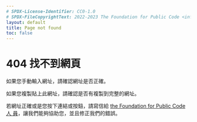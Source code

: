 ```yaml
---
# SPDX-License-Identifier: CC0-1.0
# SPDX-FileCopyrightText: 2022-2023 The Foundation for Public Code <info@publiccode.net>, https://standard.publiccode.net/AUTHORS
layout: default
title: Page not found
toc: false
---
```


# 404 找不到網頁

如果您手動輸入網址，請確認網址是否正確。

如果您複製貼上此網址，請確認是否有複製到完整的網址。

若網址正確或是您按下連結或按鈕，請寫信給 [the Foundation for Public Code 人
員](mailto:info@publiccode.net)，讓我們能夠協助您，並且修正我們的錯誤。

